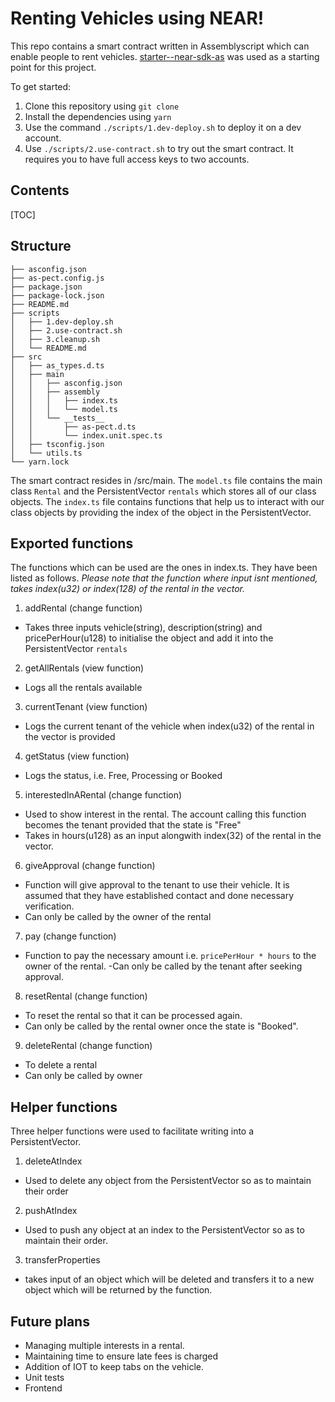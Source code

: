 # Renting Vehicles using NEAR!

This repo contains a smart contract written in Assemblyscript which can enable people to rent vehicles. [starter--near-sdk-as](https://github.com/Learn-NEAR/starter--near-sdk-as) was used as a starting point for this project.

To get started:

 1. Clone this repository using ``` git clone ``` 
 2. Install the dependencies using ```yarn```
 3. Use the command ```./scripts/1.dev-deploy.sh``` to deploy it on a dev account.
 4. Use ```./scripts/2.use-contract.sh``` to try out the smart contract. It requires you to have full access keys to two accounts.


## Contents

[TOC]

## Structure
```
├── asconfig.json
├── as-pect.config.js
├── package.json
├── package-lock.json
├── README.md
├── scripts
│   ├── 1.dev-deploy.sh
│   ├── 2.use-contract.sh
│   ├── 3.cleanup.sh
│   └── README.md
├── src
│   ├── as_types.d.ts
│   ├── main
│   │   ├── asconfig.json
│   │   ├── assembly
│   │   │   ├── index.ts
│   │   │   └── model.ts
│   │   └── __tests__
│   │       ├── as-pect.d.ts
│   │       └── index.unit.spec.ts
│   ├── tsconfig.json
│   └── utils.ts
└── yarn.lock
```

The smart contract resides in /src/main. The ```model.ts``` file contains the main class ```Rental``` and the PersistentVector ```rentals``` which stores all of our class objects. The ```index.ts``` file contains functions that help us to interact with our class objects by providing the index of the object in the PersistentVector.

## Exported functions

The functions which can be used are the ones in index.ts. They have been listed as follows. *Please note that the function where input isnt mentioned, takes index(u32) or index(128) of the rental in the vector.*
1. addRental (change function)
 - Takes three inputs vehicle(string), description(string) and pricePerHour(u128) to initialise the object and add it into the PersistentVector ```rentals```
2. getAllRentals (view function)
 - Logs all the rentals available
3. currentTenant (view function)
 - Logs the current tenant of the vehicle when index(u32) of the rental in the vector is provided
4. getStatus (view function)
 - Logs the status, i.e. Free, Processing or Booked
5. interestedInARental (change function)
 - Used to show interest in the rental. The account calling this function becomes the tenant provided that the state is "Free"
 - Takes in hours(u128) as an input alongwith index(32) of the rental in the vector.
6. giveApproval (change function)
 - Function will give approval to the tenant to use their vehicle. It is assumed that they have established contact and done necessary verification.
 - Can only be called by the owner of the rental
7. pay (change function)
 - Function to pay the necessary amount i.e. ```pricePerHour * hours``` to the owner of the rental.
 -Can only be called by the tenant after seeking approval.
8. resetRental (change function)
 - To reset the rental so that it can be processed again.
 - Can only be called by the rental owner once the state is "Booked".
9. deleteRental (change function)
 - To delete a rental
 - Can only be called by owner

## Helper functions

Three helper functions were used to facilitate writing into a PersistentVector.

1. deleteAtIndex
 - Used to delete any object from the PersistentVector so as to maintain their order
2. pushAtIndex
 - Used to push any object at an index to the PersistentVector so as to maintain their order.
3. transferProperties
 - takes input of an object which will be deleted and transfers it to a new object which will be returned by the function.

## Future plans

- Managing multiple interests in a rental.
- Maintaining time to ensure late fees is charged
- Addition of IOT to keep tabs on the vehicle.
- Unit tests
- Frontend